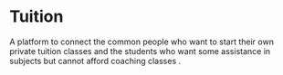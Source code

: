 # Tuition
A platform to connect the common people who want to start their own private tuition classes and the students who want some assistance in subjects but cannot afford coaching classes .
